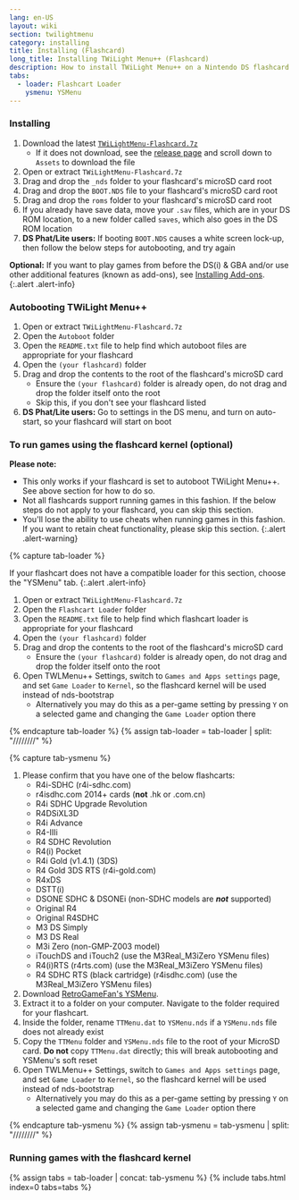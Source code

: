 ```yaml
---
lang: en-US
layout: wiki
section: twilightmenu
category: installing
title: Installing (Flashcard)
long_title: Installing TWiLight Menu++ (Flashcard)
description: How to install TWiLight Menu++ on a Nintendo DS flashcard
tabs:
  - loader: Flashcart Loader
    ysmenu: YSMenu
---
```


### Installing
1. Download the latest [`TWiLightMenu-Flashcard.7z`](https://github.com/DS-Homebrew/TWiLightMenu/releases/latest/download/TWiLightMenu-Flashcard.7z)
    - If it does not download, see the [release page](https://github.com/DS-Homebrew/TWiLightMenu/releases/latest) and scroll down to `Assets` to download the file
1. Open or extract `TWiLightMenu-Flashcard.7z`
1. Drag and drop the `_nds` folder to your flashcard's microSD card root
1. Drag and drop the `BOOT.NDS` file to your flashcard's microSD card root
1. Drag and drop the `roms` folder to your flashcard's microSD card root
1. If you already have save data, move your `.sav` files, which are in your DS ROM location, to a new folder called `saves`, which also goes in the DS ROM location
1. **DS Phat/Lite users:** If booting `BOOT.NDS` causes a white screen lock-up, then follow the below steps for autobooting, and try again

**Optional:** If you want to play games from before the DS(i) & GBA and/or use other additional features (known as add-ons), see [Installing Add-ons](installing-addons).
{:.alert .alert-info}

### Autobooting TWiLight Menu++
1. Open or extract `TWiLightMenu-Flashcard.7z`
1. Open the `Autoboot` folder
1. Open the `README.txt` file to help find which autoboot files are appropriate for your flashcard
1. Open the `(your flashcard)` folder
1. Drag and drop the contents to the root of the flashcard's microSD card
    - Ensure the `(your flashcard)` folder is already open, do not drag and drop the folder itself onto the root
    - Skip this, if you don't see your flashcard listed
1. **DS Phat/Lite users:** Go to settings in the DS menu, and turn on auto-start, so your flashcard will start on boot

### To run games using the flashcard kernel (optional)

**Please note:**
- This only works if your flashcard is set to autoboot TWiLight Menu++. See above section for how to do so.
- Not all flashcards support running games in this fashion. If the below steps do not apply to your flashcard, you can skip this section.
- You'll lose the ability to use cheats when running games in this fashion. If you want to retain cheat functionality, please skip this section.
{:.alert .alert-warning}

{% capture tab-loader %}

If your flashcart does not have a compatible loader for this section, choose the "YSMenu" tab.
{:.alert .alert-info}

1. Open or extract `TWiLightMenu-Flashcard.7z`
1. Open the `Flashcart Loader` folder
1. Open the `README.txt` file to help find which flashcart loader is appropriate for your flashcard
1. Open the `(your flashcard)` folder
1. Drag and drop the contents to the root of the flashcard's microSD card
    - Ensure the `(your flashcard)` folder is already open, do not drag and drop the folder itself onto the root
1. Open TWLMenu++ Settings, switch to `Games and Apps settings` page, and set `Game Loader` to `Kernel`, so the flashcard kernel will be used instead of nds-bootstrap
    - Alternatively you may do this as a per-game setting by pressing `Y` on a selected game and changing the `Game Loader` option there

{% endcapture tab-loader %}
{% assign tab-loader = tab-loader | split: "////////" %}

{% capture tab-ysmenu %}
 
1. Please confirm that you have one of the below flashcarts:
    - R4i-SDHC (r4i-sdhc.com)
    - r4isdhc.com 2014+ cards (**not** .hk or .com.cn)
    - R4i SDHC Upgrade Revolution
    - R4DSiXL3D
    - R4i Advance
    - R4-IIIi
    - R4 SDHC Revolution
    - R4(i) Pocket
    - R4i Gold (v1.4.1) (3DS)
    - R4 Gold 3DS RTS (r4i-gold.com)
    - R4xDS
    - DSTT(i)
    - DSONE SDHC & DSONEi (non-SDHC models are ***not*** supported)
    - Original R4
    - Original R4SDHC
    - M3 DS Simply
    - M3 DS Real
    - M3i Zero (non-GMP-Z003 model)
    - iTouchDS and iTouch2 (use the M3Real_M3iZero YSMenu files)
    - R4(i)RTS (r4rts.com) (use the M3Real_M3iZero YSMenu files)
    - R4 SDHC RTS (black cartridge) (r4isdhc.com) (use the M3Real_M3iZero YSMenu files)
1. Download [RetroGameFan's YSMenu](https://gbatemp.net/download/35737/).
1. Extract it to a folder on your computer. Navigate to the folder required for your flashcart.
1. Inside the folder, rename `TTMenu.dat` to `YSMenu.nds` if a `YSMenu.nds` file does not already exist
1. Copy the `TTMenu` folder and `YSMenu.nds` file to the root of your MicroSD card. **Do not** copy `TTMenu.dat` directly; this will break autobooting and YSMenu's soft reset
1. Open TWLMenu++ Settings, switch to `Games and Apps settings` page, and set `Game Loader` to `Kernel`, so the flashcard kernel will be used instead of nds-bootstrap
    - Alternatively you may do this as a per-game setting by pressing `Y` on a selected game and changing the `Game Loader` option there

{% endcapture tab-ysmenu %}
{% assign tab-ysmenu = tab-ysmenu | split: "////////" %}

### Running games with the flashcard kernel
{% assign tabs = tab-loader | concat: tab-ysmenu %}
{% include tabs.html index=0 tabs=tabs %}
